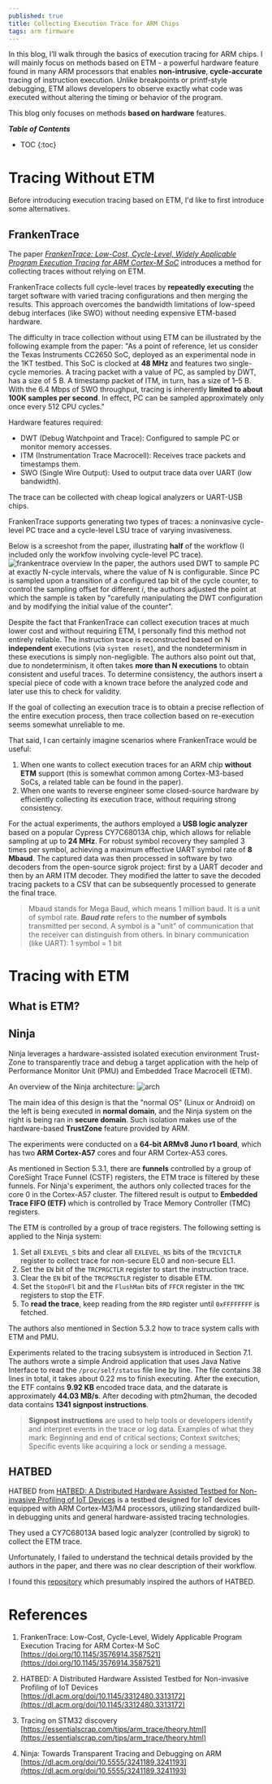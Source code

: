 ```yaml
---
published: true
title: Collecting Execution Trace for ARM Chips
tags: arm firmware
---
```


In this blog, I’ll walk through the basics of execution tracing for ARM chips. I will mainly focus on methods based on ETM - a powerful hardware feature found in many ARM processors that enables **non-intrusive**, **cycle-accurate** tracing of instruction execution. Unlike breakpoints or printf-style debugging, ETM allows developers to observe exactly what code was executed without altering the timing or behavior of the program. 

This blog only focuses on methods **based on hardware** features.

***Table of Contents***
* TOC
{:toc}

# Tracing Without ETM
Before introducing execution tracing based on ETM, I'd like to first introduce some alternatives.

## FrankenTrace
The paper [*FrankenTrace: Low-Cost, Cycle-Level, Widely Applicable Program Execution Tracing for ARM Cortex-M SoC*](https://doi.org/10.1145/3576914.3587521) introduces a method for collecting traces without relying on ETM.

FrankenTrace collects full cycle-level traces by **repeatedly executing** the target software with varied tracing configurations and then merging the results. This approach overcomes the bandwidth limitations of low-speed debug interfaces (like SWO) without needing expensive ETM-based hardware.

The difficulty in trace collection without using ETM can be illustrated by the following example from the paper: "As a point of reference, let us consider the Texas Instruments CC2650 SoC, deployed as an experimental node in the 1KT testbed. This SoC is clocked at **48 MHz** and features two single-cycle memories. A tracing packet with a value of PC, as sampled by DWT, has a size of 5 B. A timestamp packet of ITM, in turn, has a size of 1–5 B. With the 6.4 Mbps of SWO throughput, tracing is inherently **limited to about 100K samples per second**. In effect, PC can be sampled approximately only once every 512 CPU cycles."

Hardware features required: 
* DWT (Debug Watchpoint and Trace): Configured to sample PC or monitor memory accesses.
* ITM (Instrumentation Trace Macrocell): Receives trace packets and timestamps them.
* SWO (Single Wire Output): Used to output trace data over UART (low bandwidth).

The trace can be collected with cheap logical analyzers or UART-USB chips.

FrankenTrace supports generating two types of traces: a noninvasive cycle-level PC trace and a cycle-level LSU trace of varying invasiveness.

Below is a screeshot from the paper, illustrating **half** of the workflow (I included only the workfow involving cycle-level PC trace).
![frankentrace overview](/images/posts/trace_arm/frankentrace.png)
In the paper, the authors used DWT to sample PC at exactly N-cycle intervals, where the value of N is configurable. Since PC is sampled upon a transition of a configured tap bit of the cycle counter, to control the sampling offset for different *i*, the authors adjusted the point at which the sample is taken by "carefully manipulating the DWT configuration and by modifying the initial value of the counter".

Despite the fact that FrankenTrace can collect execution traces at much lower cost and without requiring ETM, I personally find this method not entirely reliable. The instruction trace is reconstructed based on N **independent** executions (via ```system reset```), and the nondeterminism in these executions is simply non-negligible. The authors also point out that, due to nondeterminism, it often takes **more than N executions** to obtain consistent and useful traces. To determine consistency, the authors insert a special piece of code with a known trace before the analyzed code and later use this to check for validity.

If the goal of collecting an execution trace is to obtain a precise reflection of the entire execution process, then trace collection based on re-execution seems somewhat unreliable to me.

That said, I can certainly imagine scenarios where FrankenTrace would be useful:
1. When one wants to collect execution traces for an ARM chip **without ETM** support (this is somewhat common among Cortex-M3-based SoCs, a related table can be found in the paper).
2. When one wants to reverse engineer some closed-source hardware by efficiently collecting its execution trace, without requiring strong consistency.

For the actual experiments, the authors employed a **USB logic analyzer** based on a popular Cypress CY7C68013A chip, which allows for reliable sampling at up to **24 MHz**. For robust symbol recovery they sampled 3 times per symbol, achieving a maximum effective UART symbol rate of **8 Mbaud**. The captured data was then processed in software by two decoders from the open-source sigrok project: first by a UART decoder and then by an ARM ITM decoder. They modified the latter to save the decoded tracing packets to a CSV that can be subsequently processed to generate the final trace.

> Mbaud stands for Mega Baud, which means 1 million baud. It is a unit of symbol rate. ***Baud rate*** refers to the **number of symbols** transmitted per second. A symbol is a "unit" of communication that the receiver can distinguish from others. In binary communication (like UART): 1 symbol = 1 bit

# Tracing with ETM
## What is ETM?

## Ninja
Ninja leverages a hardware-assisted isolated execution environment Trust-Zone to transparently trace and debug a target application with the help of Performance Monitor Unit (PMU) and Embedded Trace Macrocell (ETM). 

An overview of the Ninja architecture:
![arch](/images/posts/trace_arm/ninja_arch.png)

The main idea of this design is that the "normal OS" (Linux or Android) on the left is being executed in **normal domain**, and the Ninja system on the right is being ran in **secure domain**. Such isolation makes use of the hardware-based **TrustZone** feature provided by ARM.

The experiments were conducted on a **64-bit ARMv8 Juno r1 board**, which has two **ARM Cortex-A57** cores and four ARM Cortex-A53 cores.

As mentioned in Section 5.3.1, there are **funnels** controlled by a group of CoreSight Trace Funnel (CSTF) registers, the ETM trace is filtered by these funnels. For Ninja's experiment, the authors only collected traces for the core 0 in the Cortex-A57 cluster. The filtered result is output to **Embedded Trace FIFO (ETF)** which is controlled by Trace Memory Controller (TMC) registers. 

The ETM is controlled by a group of trace registers. The following setting is applied to the Ninja system:
1. Set all ```EXLEVEL_S``` bits and clear all ```EXLEVEL_NS``` bits of the ```TRCVICTLR``` register to collect trace for non-secure EL0 and non-secure EL1.
2. Set the ```EN``` bit of the ```TRCPRGCTLR``` register to start the instruction trace.
3. Clear the ```EN``` bit of the ```TRCPRGCTLR``` register to disable ETM.
4. Set the ```StopOnFl``` bit and the ```FlushMan``` bits of ```FFCR``` register in the ```TMC``` registers to stop the ETF. 
5. To **read the trace**, keep reading from the ```RRD``` register until ```0xFFFFFFFF``` is fetched.

The authors also mentioned in Section 5.3.2 how to trace system calls with ETM and PMU.

Experiments related to the tracing subsystem is introduced in Section 7.1. The authors wrote a simple Android application that uses Java Native Interface to read the ```/proc/self/status``` file line by line. The file contains 38 lines in total, it takes about 0.22 ms to finish executing. After the execution, the ETF contains **9.92 KB** encoded trace data, and the datarate is approximately **44.03 MB/s**. After decoding with ptm2human, the decoded data contains **1341 signpost instructions**.

> **Signpost instructions** are used to help tools or developers identify and interpret events in the trace or log data. Examples of what they mark: Beginning and end of critical sections; Context switches; Specific events like acquiring a lock or sending a message. 

## HATBED
HATBED from [HATBED: A Distributed Hardware Assisted Testbed for Non-invasive Profiling of IoT Devices](https://dl.acm.org/doi/10.1145/3312480.3313172) is a testbed designed for IoT devices equipped with ARM Cortex-M3/M4 processors, utilizing standardized built-in debugging units and general hardware-assisted tracing technologies.

They used a CY7C68013A based logic analyzer (controlled by sigrok) to collect the ETM trace.

Unfortunately, I failed to understand the technical details provided by the authors in the paper, and there was no clear description of their workflow. 

I found this [repository](https://github.com/PetteriAimonen/STM32_Trace_Example) which presumably inspired the authors of HATBED.

# References
1. FrankenTrace: Low-Cost, Cycle-Level, Widely Applicable Program Execution Tracing for ARM Cortex-M SoC [https://doi.org/10.1145/3576914.3587521](https://doi.org/10.1145/3576914.3587521) 

2. HATBED: A Distributed Hardware Assisted Testbed for Non-invasive Profiling of IoT Devices [https://dl.acm.org/doi/10.1145/3312480.3313172](https://dl.acm.org/doi/10.1145/3312480.3313172)

3. Tracing on STM32 discovery [https://essentialscrap.com/tips/arm_trace/theory.html](https://essentialscrap.com/tips/arm_trace/theory.html)

4. Ninja: Towards Transparent Tracing and Debugging on ARM [https://dl.acm.org/doi/10.5555/3241189.3241193](https://dl.acm.org/doi/10.5555/3241189.3241193)